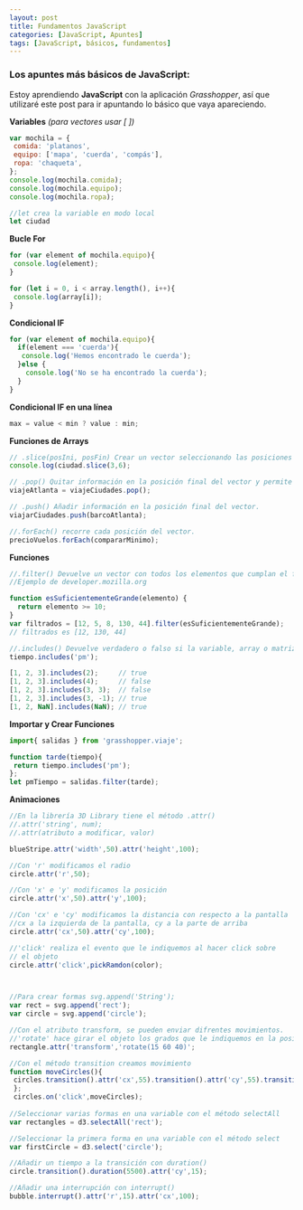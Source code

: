 ```yaml
---
layout: post
title: Fundamentos JavaScript
categories: [JavaScript, Apuntes]
tags: [JavaScript, básicos, fundamentos]
---
```


### Los apuntes más básicos de JavaScript:

Estoy aprendiendo **JavaScript** con la aplicación _Grasshopper_, así que utilizaré este post para ir apuntando lo básico que vaya apareciendo.

**Variables** _(para vectores usar [ ])_
```javascript
var mochila = {
 comida: 'platanos',
 equipo: ['mapa', 'cuerda', 'compás'],
 ropa: 'chaqueta',
};
console.log(mochila.comida);
console.log(mochila.equipo);
console.log(mochila.ropa);

//let crea la variable en modo local
let ciudad
```

**Bucle For** 
```javascript
for (var element of mochila.equipo){
 console.log(element);
}

for (let i = 0, i < array.length(), i++){
 console.log(array[i]);
}
```

**Condicional IF**
```javascript
for (var element of mochila.equipo){
  if(element === 'cuerda'){
   console.log('Hemos encontrado le cuerda');
  }else {
    console.log('No se ha encontrado la cuerda');
  }
}
```
**Condicional IF en una línea**
```javascript
max = value < min ? value : min;
```
**Funciones de Arrays**
```javascript
// .slice(posIni, posFin) Crear un vector seleccionando las posiciones de otro. 
console.log(ciudad.slice(3,6);

// .pop() Quitar información en la posición final del vector y permite guardarla en una variable.
viajeAtlanta = viajeCiudades.pop();

// .push() Añadir información en la posición final del vector.
viajarCiudades.push(barcoAtlanta);

//.forEach() recorre cada posición del vector.
precioVuelos.forEach(compararMinimo);

```
**Funciones**
```javascript
//.filter() Devuelve un vector con todos los elementos que cumplan el filtro.
//Ejemplo de developer.mozilla.org

function esSuficientementeGrande(elemento) {
  return elemento >= 10;
}
var filtrados = [12, 5, 8, 130, 44].filter(esSuficientementeGrande);
// filtrados es [12, 130, 44]

//.includes() Devuelve verdadero o falso si la variable, array o matriz contiene el elemento enviado.
tiempo.includes('pm');

[1, 2, 3].includes(2);     // true
[1, 2, 3].includes(4);     // false
[1, 2, 3].includes(3, 3);  // false
[1, 2, 3].includes(3, -1); // true
[1, 2, NaN].includes(NaN); // true

```
**Importar y Crear Funciones**
```javascript
import{ salidas } from 'grasshopper.viaje';

function tarde(tiempo){
 return tiempo.includes('pm');
};
let pmTiempo = salidas.filter(tarde);

```
**Animaciones**
```javascript
//En la librería 3D Library tiene el método .attr()
//.attr('string', num);
//.attr(atributo a modificar, valor)

blueStripe.attr('width',50).attr('height',100);

//Con 'r' modificamos el radio
circle.attr('r',50);

//Con 'x' e 'y' modificamos la posición
circle.attr('x',50).attr('y',100);

//Con 'cx' e 'cy' modificamos la distancia con respecto a la pantalla
//cx a la izquierda de la pantalla, cy a la parte de arriba
circle.attr('cx',50).attr('cy',100);

//'click' realiza el evento que le indiquemos al hacer click sobre
// el objeto
circle.attr('click',pickRamdon(color);



//Para crear formas svg.append('String');
var rect = svg.append('rect');
var circle = svg.append('circle');

//Con el atributo transform, se pueden enviar difrentes movimientos.
//'rotate' hace girar el objeto los grados que le indiquemos en la posición x e y (grados=15 x=60 y=40)
rectangle.attr('transform','rotate(15 60 40)';

//Con el método transition creamos movimiento
function moveCircles(){
 circles.transition().attr('cx',55).transition().attr('cy',55).transition().attr('r',30)
 };
 circles.on('click',moveCircles);
 
//Seleccionar varias formas en una variable con el método selectAll
var rectangles = d3.selectAll('rect');

//Seleccionar la primera forma en una variable con el método select
var firstCircle = d3.select('circle');

//Añadir un tiempo a la transición con duration()
circle.transition().duration(5500).attr('cy',15);

//Añadir una interrupción con interrupt()
bubble.interrupt().attr('r',15).attr('cx',100);

```
<!--stackedit_data:
eyJoaXN0b3J5IjpbLTE2NDQ0MTQzNDMsLTkxMDI1NjU4LDE3ND
gyMzkxOTQsMTE1MzgxOTM3MSwxODgxODA2MDY2LDE4NjI5NzI2
NDIsLTMyOTYwNjQ3MSwtMTgzMzQ3MTgxMSwzMTA2NDQ5NTUsNT
c2NTcxOTg5LDY2NTU1Mzg4MiwxMTEyMDk0MDcwXX0=
-->